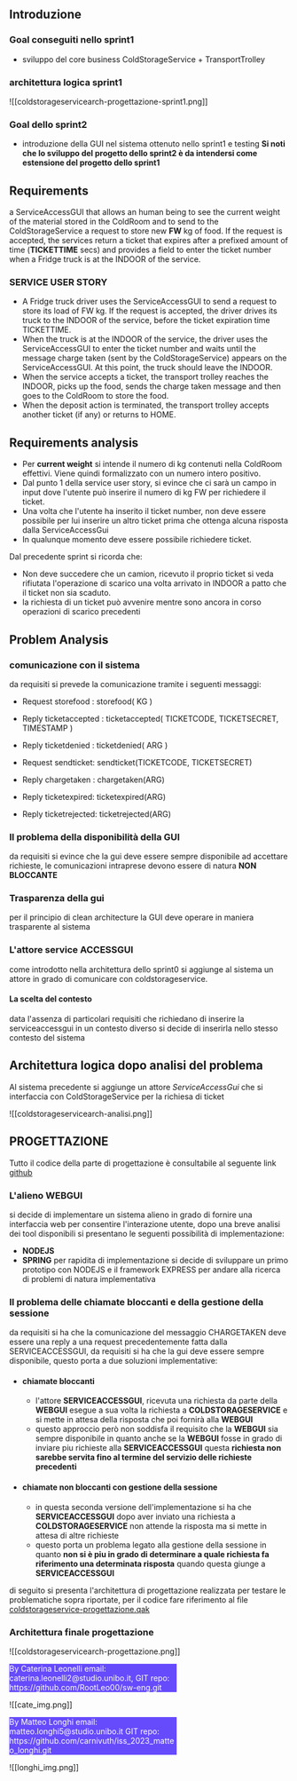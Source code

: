 
## Introduzione
### Goal conseguiti nello sprint1
- sviluppo del core business ColdStorageService + TransportTrolley
### architettura logica sprint1
![[coldstorageservicearch-progettazione-sprint1.png]]
### Goal dello sprint2
- introduzione della  GUI nel sistema ottenuto nello sprint1 e testing
**Si noti che lo sviluppo del progetto dello sprint2 è da intendersi come estensione del progetto dello sprint1**

## Requirements
a ServiceAccessGUI that allows an human being to see the current weight of the material stored in the ColdRoom and to send to the ColdStorageService a request to store new **FW** kg of food. If the request is accepted, the services return a ticket that expires after a prefixed amount of time (**TICKETTIME** secs) and provides a field to enter the ticket number when a Fridge truck is at the INDOOR of the service.

### SERVICE USER STORY
- A Fridge truck driver uses the ServiceAccessGUI to send a request to store its load of FW kg. If the request is accepted, the driver drives its truck to the INDOOR of the service, before the ticket expiration time TICKETTIME.
- When the truck is at the INDOOR of the service, the driver uses the ServiceAccessGUI to enter the ticket number and waits until the message charge taken (sent by the ColdStorageService) appears on the ServiceAccessGUI. At this  point, the truck should leave the INDOOR.
- When the service accepts a ticket, the transport trolley reaches the INDOOR, picks up the food, sends the charge taken message and then goes to the ColdRoom to store the food.
- When the deposit action is terminated, the transport trolley accepts another ticket (if any) or returns to HOME.



## Requirements analysis

- Per **current weight** si intende il numero di kg contenuti nella ColdRoom effettivi. Viene quindi formalizzato con un numero intero positivo.
- Dal punto 1 della service user story, si evince che ci sarà un campo in input dove l'utente può inserire il numero di kg FW per richiedere il ticket.
- Una volta che l'utente ha inserito il ticket number, non deve essere possibile per lui inserire un altro ticket prima che ottenga alcuna risposta dalla ServiceAccessGui
- In qualunque momento deve essere possibile richiedere ticket.

Dal precedente sprint si ricorda che:
- Non deve succedere che un camion, ricevuto il proprio ticket si veda rifiutata l'operazione di scarico una volta arrivato in INDOOR a patto che il ticket non sia scaduto.
- la richiesta di un ticket può avvenire mentre sono ancora in corso operazioni di scarico precedenti
 
## Problem Analysis

### comunicazione con il sistema 
da requisiti si prevede la comunicazione tramite i seguenti messaggi:
- Request storefood : storefood( KG )
- Reply ticketaccepted : ticketaccepted( TICKETCODE, TICKETSECRET, TIMESTAMP ) 
- Reply ticketdenied : ticketdenied( ARG ) 

- Request sendticket: sendticket(TICKETCODE, TICKETSECRET)
- Reply chargetaken : chargetaken(ARG)
- Reply ticketexpired: ticketexpired(ARG)
- Reply ticketrejected: ticketrejected(ARG)

### Il problema della disponibilità della GUI
da requisiti si evince che la gui deve essere sempre disponibile ad accettare richieste, le comunicazioni intraprese devono essere di natura **NON BLOCCANTE**

### Trasparenza della gui
per il principio di clean architecture la GUI deve operare in maniera trasparente al sistema 

### L'attore service ACCESSGUI
come introdotto nella architettura dello sprint0 si aggiunge al sistema un attore in grado di comunicare con coldstorageservice.

#### La scelta del contesto
data l'assenza di particolari requisiti che richiedano di inserire la serviceaccessgui in un contesto diverso si decide di inserirla nello stesso contesto del sistema


## Architettura logica dopo analisi del problema
Al sistema precedente si aggiunge un attore  *ServiceAccessGui* che si interfaccia con ColdStorageService per la richiesa di ticket

  ![[coldstorageservicearch-analisi.png]]


## PROGETTAZIONE

Tutto il codice della parte di progettazione è consultabile al seguente link [github](https://github.com/RootLeo00/robot-coldstorage/tree/sprint2)

### L'alieno WEBGUI
si decide di implementare un sistema alieno in grado di fornire una interfaccia web per consentire l'interazione utente, dopo una breve analisi dei tool disponibili si presentano le seguenti possibilità di implementazione:
- **NODEJS** 
- **SPRING**
per rapidita di implementazione si decide di sviluppare un primo prototipo con NODEJS e il framework EXPRESS per andare alla ricerca di problemi di natura implementativa

### Il problema delle chiamate bloccanti e della gestione della sessione 

da requisiti si ha che la comunicazione del messaggio CHARGETAKEN deve essere una reply a una request precedentemente fatta dalla SERVICEACCESSGUI, da requisiti si ha che la gui deve essere sempre disponibile, questo porta a due soluzioni implementative:
- #### chiamate bloccanti
	- l'attore **SERVICEACCESSGUI**, ricevuta una richiesta da parte della **WEBGUI** esegue a sua volta la richiesta a **COLDSTORAGESERVICE** e si mette in attesa della risposta che poi fornirà alla **WEBGUI**
	- questo approccio però non soddisfa il requisito che la **WEBGUI** sia sempre disponibile in quanto anche se la **WEBGUI** fosse in grado di inviare piu richieste alla **SERVICEACCESSGUI** questa **richiesta non sarebbe servita fino al termine del servizio delle richieste precedenti**
- #### chiamate non bloccanti con gestione della sessione 
	- in questa seconda versione dell'implementazione si ha che **SERVICEACCESSGUI** dopo aver inviato una richiesta a **COLDSTORAGESERVICE** non attende la risposta ma si mette in attesa di altre richieste
	- questo porta un problema legato alla gestione della sessione in quanto **non si è piu in grado di determinare a quale richiesta fa riferimento una determinata risposta** quando questa giunge a **SERVICEACCESSGUI**

di seguito si presenta l'architettura di progettazione realizzata per testare le problematiche sopra riportate, per il codice fare riferimento al file [coldstorageservice-progettazione.qak](../src/coldstorageservice-progettazione.qak)

### Architettura finale progettazione
![[coldstorageservicearch-progettazione.png]]


<div style="background-color:rgba(86, 56, 253, 0.9); width:60%;text-align:left;color:white">
        By Caterina Leonelli email: caterina.leonelli2@studio.unibo.it,
        GIT repo: https://github.com/RootLeo00/sw-eng.git
    </div>

![[cate_img.png]]

<div style="background-color:rgba(86, 56, 253, 0.9); width:60%;text-align:left;color:white">
By Matteo Longhi email: matteo.longhi5@studio.unibo.it
GIT repo: https://github.com/carnivuth/iss_2023_matteo_longhi.git
</div>


![[longhi_img.png]]